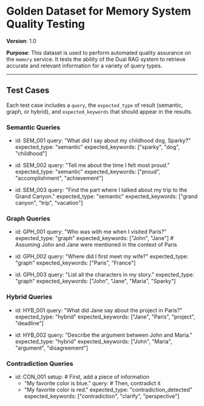 # Golden Dataset for Memory System Quality Testing

**Version**: 1.0

**Purpose**: This dataset is used to perform automated quality assurance on the `memory` service. It tests the ability of the Dual RAG system to retrieve accurate and relevant information for a variety of query types.

---

## Test Cases

Each test case includes a `query`, the `expected_type` of result (semantic, graph, or hybrid), and `expected_keywords` that should appear in the results.

### Semantic Queries

- id: SEM_001
  query: "What did I say about my childhood dog, Sparky?"
  expected_type: "semantic"
  expected_keywords: ["sparky", "dog", "childhood"]

- id: SEM_002
  query: "Tell me about the time I felt most proud."
  expected_type: "semantic"
  expected_keywords: ["proud", "accomplishment", "achievement"]

- id: SEM_003
  query: "Find the part where I talked about my trip to the Grand Canyon."
  expected_type: "semantic"
  expected_keywords: ["grand canyon", "trip", "vacation"]

### Graph Queries

- id: GPH_001
  query: "Who was with me when I visited Paris?"
  expected_type: "graph"
  expected_keywords: ["John", "Jane"] # Assuming John and Jane were mentioned in the context of Paris

- id: GPH_002
  query: "Where did I first meet my wife?"
  expected_type: "graph"
  expected_keywords: ["Paris", "France"]

- id: GPH_003
  query: "List all the characters in my story."
  expected_type: "graph"
  expected_keywords: ["John", "Jane", "Maria", "Sparky"]

### Hybrid Queries

- id: HYB_001
  query: "What did Jane say about the project in Paris?"
  expected_type: "hybrid"
  expected_keywords: ["Jane", "Paris", "project", "deadline"]

- id: HYB_002
  query: "Describe the argument between John and Maria."
  expected_type: "hybrid"
  expected_keywords: ["John", "Maria", "argument", "disagreement"]

### Contradiction Queries

- id: CON_001
  setup: # First, add a piece of information
    - "My favorite color is blue."
  query: # Then, contradict it
    - "My favorite color is red."
  expected_type: "contradiction_detected"
  expected_keywords: ["contradiction", "clarify", "perspective"]
